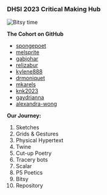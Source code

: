 ### DHSI 2023 Critical Making Hub

![Bitsy time](https://amsucf.github.io/DHSICritMaking/recording.gif)

**The Cohort on GitHub**
- [spongepoet](https://spongepoet.github.io/dhsi/) 
- [melsprite](https://melsprite.github.io/DHSI/)
- [gabjohar](https://gabjohar.github.io/sillyoracle/)
- [relizabur](https://relizabur.github.io/secondtry/) 
- [kylene888](https://kylene888.github.io/DHSI-Critical-Making/)
- [drmoniquet](https://drmoniquet.github.io/critical-making-dhsi23/) 
- [mkarels](https://mkarels.github.io/MakingWS/)
- [knk2023](https://knk2023.github.io/DHSI2023/)
- [gaydrianna](https://gaydrianna.github.io/dhsi23/)
- [alexandra-wong](https://alexandra-wong.github.io/DHSI-CM/)

**Our Journey:**
1. Sketches
2. Grids & Gestures
3. Physical Hypertext
4. Twine
5. Cut-up Poetry
6. Tracery bots
7. Scalar
8. P5 Poetics
9. Bitsy
10. Repository
